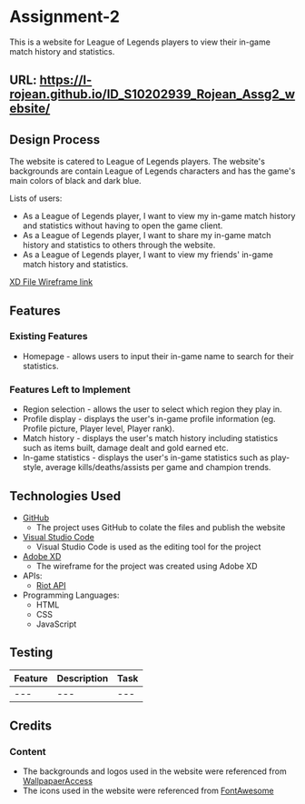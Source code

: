 # Assignment-2
This is a website for League of Legends players to view their in-game match history and statistics.

## URL: https://l-rojean.github.io/ID_S10202939_Rojean_Assg2_website/

## Design Process
The website is catered to League of Legends players. The website's backgrounds are contain League of Legends characters and has the game's main colors of black and dark blue.

Lists of users:
* As a League of Legends player, I want to view my in-game match history and statistics without having to open the game client.
* As a League of Legends player, I want to share my in-game match history and statistics to others through the website.
* As a League of Legends player, I want to view my friends' in-game match history and statistics.

[XD File Wireframe link](https://xd.adobe.com/view/79785826-a8dd-420f-9591-670da3c759ae-2c2b/)

## Features
### Existing Features
* Homepage - allows users to input their in-game name to search for their statistics.
### Features Left to Implement
* Region selection - allows the user to select which region they play in.
* Profile display - displays the user's in-game profile information (eg. Profile picture, Player level, Player rank).
* Match history - displays the user's match history including statistics such as items built, damage dealt and gold earned etc.
* In-game statistics - displays the user's in-game statistics such as play-style, average kills/deaths/assists per game and champion trends. 

## Technologies Used
* [GitHub](https://github.com/L-Rojean/ID_S10202939_Rojean_Assg2_website)
    * The project uses GitHub to colate the files and publish the website
* [Visual Studio Code](https://code.visualstudio.com/)
    * Visual Studio Code is used as the editing tool for the project
* [Adobe XD](https://www.adobe.com/sea/products/xd.html)
    * The wireframe for the project was created using Adobe XD
* APIs:
    * [Riot API](https://developer.riotgames.com/apis)
* Programming Languages:
    * HTML
    * CSS
    * JavaScript
    
## Testing
Feature | Description | Task |
--- | --- | --- |
--- | --- | --- |

## Credits
### Content
* The backgrounds and logos used in the website were referenced from [WallpapaerAccess](https://wallpaperaccess.com/league-of-legends-desktop)
* The icons used in the website were referenced from [FontAwesome](https://fontawesome.com/icons?d=gallery)

